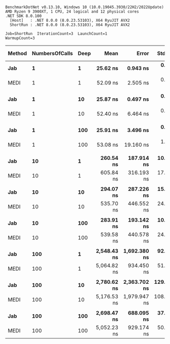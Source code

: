 ```

BenchmarkDotNet v0.13.10, Windows 10 (10.0.19045.3930/22H2/2022Update)
AMD Ryzen 9 3900XT, 1 CPU, 24 logical and 12 physical cores
.NET SDK 8.0.100
  [Host]   : .NET 8.0.0 (8.0.23.53103), X64 RyuJIT AVX2
  ShortRun : .NET 8.0.0 (8.0.23.53103), X64 RyuJIT AVX2

Job=ShortRun  IterationCount=3  LaunchCount=1  
WarmupCount=3  

```
| Method | NumbersOfCalls | Deep | Mean        | Error        | StdDev     | Ratio | RatioSD | Gen0   | Allocated | Alloc Ratio |
|------- |--------------- |----- |------------:|-------------:|-----------:|------:|--------:|-------:|----------:|------------:|
| **Jab**    | **1**              | **1**    |    **25.62 ns** |     **0.943 ns** |   **0.052 ns** |  **1.00** |    **0.00** | **0.0105** |      **88 B** |        **1.00** |
| MEDI   | 1              | 1    |    52.09 ns |     2.505 ns |   0.137 ns |  2.03 |    0.00 | 0.0220 |     184 B |        2.09 |
|        |                |      |             |              |            |       |         |        |           |             |
| **Jab**    | **1**              | **10**   |    **25.87 ns** |     **0.497 ns** |   **0.027 ns** |  **1.00** |    **0.00** | **0.0105** |      **88 B** |        **1.00** |
| MEDI   | 1              | 10   |    52.40 ns |     6.464 ns |   0.354 ns |  2.03 |    0.01 | 0.0220 |     184 B |        2.09 |
|        |                |      |             |              |            |       |         |        |           |             |
| **Jab**    | **1**              | **100**  |    **25.91 ns** |     **3.496 ns** |   **0.192 ns** |  **1.00** |    **0.00** | **0.0105** |      **88 B** |        **1.00** |
| MEDI   | 1              | 100  |    53.08 ns |    19.160 ns |   1.050 ns |  2.05 |    0.05 | 0.0219 |     184 B |        2.09 |
|        |                |      |             |              |            |       |         |        |           |             |
| **Jab**    | **10**             | **1**    |   **260.54 ns** |   **187.914 ns** |  **10.300 ns** |  **1.00** |    **0.00** | **0.1049** |     **880 B** |        **1.00** |
| MEDI   | 10             | 1    |   605.84 ns |   316.193 ns |  17.332 ns |  2.33 |    0.05 | 0.2193 |    1840 B |        2.09 |
|        |                |      |             |              |            |       |         |        |           |             |
| **Jab**    | **10**             | **10**   |   **294.07 ns** |   **287.226 ns** |  **15.744 ns** |  **1.00** |    **0.00** | **0.1049** |     **880 B** |        **1.00** |
| MEDI   | 10             | 10   |   535.70 ns |   446.552 ns |  24.477 ns |  1.82 |    0.07 | 0.2193 |    1840 B |        2.09 |
|        |                |      |             |              |            |       |         |        |           |             |
| **Jab**    | **10**             | **100**  |   **283.91 ns** |   **193.142 ns** |  **10.587 ns** |  **1.00** |    **0.00** | **0.1049** |     **880 B** |        **1.00** |
| MEDI   | 10             | 100  |   539.58 ns |   440.578 ns |  24.150 ns |  1.90 |    0.14 | 0.2193 |    1840 B |        2.09 |
|        |                |      |             |              |            |       |         |        |           |             |
| **Jab**    | **100**            | **1**    | **2,548.43 ns** | **1,692.380 ns** |  **92.765 ns** |  **1.00** |    **0.00** | **1.0490** |    **8800 B** |        **1.00** |
| MEDI   | 100            | 1    | 5,064.82 ns |   934.450 ns |  51.220 ns |  1.99 |    0.07 | 2.1973 |   18400 B |        2.09 |
|        |                |      |             |              |            |       |         |        |           |             |
| **Jab**    | **100**            | **10**   | **2,780.62 ns** | **2,363.702 ns** | **129.562 ns** |  **1.00** |    **0.00** | **1.0490** |    **8800 B** |        **1.00** |
| MEDI   | 100            | 10   | 5,176.53 ns | 1,979.947 ns | 108.528 ns |  1.86 |    0.06 | 2.1973 |   18400 B |        2.09 |
|        |                |      |             |              |            |       |         |        |           |             |
| **Jab**    | **100**            | **100**  | **2,698.47 ns** |   **688.095 ns** |  **37.717 ns** |  **1.00** |    **0.00** | **1.0490** |    **8800 B** |        **1.00** |
| MEDI   | 100            | 100  | 5,052.23 ns |   929.174 ns |  50.931 ns |  1.87 |    0.05 | 2.1973 |   18400 B |        2.09 |
